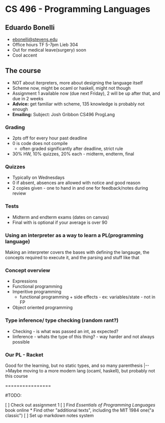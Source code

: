 # CS 496 - Programming Languages

## Eduardo Bonelli
* ebonelli@stevens.edu
* Office hours TF 5-7pm Lieb 304
* Out for medical leave(surgery) soon
* Cool accent

## The course
* NOT about iterpreters, more about designing the language itself
* Scheme now, might be ocaml or haskell, might not though
* Assignment 1 available now (due next Friday), 2 will be up after that, and due
    in 2 weeks
* **Advice:** get familiar with scheme, 135 knowledge is probably not enough
* **Emailing:** Subject: Josh Gribbon CS496 ProgLang

### Grading
* 2pts off for every hour past deadline
* 0 is code does not compile
    * often graded significantly after deadline, strict rule
* 30% HW, 10% quizzes, 20% each - midterm, endterm, final

### Quizzes
* Typically on Wednesdays
* 0 if absent, absences are allowed with notice and good reason
* 2 copies given - one to hand in and one for feedback/notes during review

### Tests
* Midterm and endterm exams (dates on canvas)
* Final with is optional if your average is over 90

### Using an interpreter as a way to learn a PL(programming language)
Making an interpreter covers the bases with defining the langauge, the concepts
required to execute it, and the parsing and stuff like that

### Concept overview
* Expressions
* Functional programming
* Imperitive programming
    * functional programming + side effects - ex: variables/state - not in FP
* Object oriented programming

### Type inference/ type checking (random rant?)
* Checking - is what was passed an int, as expected?
* Iinference - whats the type of this thing? - way harder and not always possible

### Our PL - Racket
Good for the learning, but no static types, and so many parenthesis
|-->Maybe moving to a more modern lang (ocaml, haskell), but probably not this course


================

#TODO:

[ ] Check out assignment 1
[ ] Find *Essentials of Programming Languages* book online
    * Find other "additional texts", including the MIT 1984 one("a classic")
[ ] Set up markdown notes system
